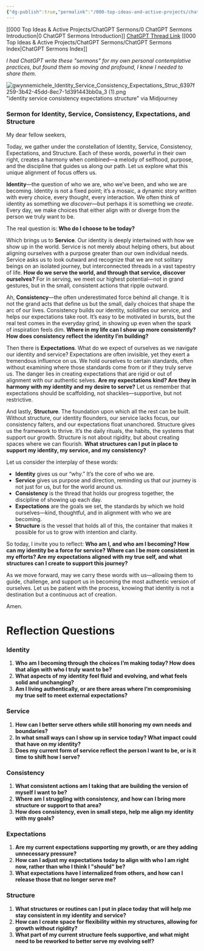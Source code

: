 ```yaml
---
{"dg-publish":true,"permalink":"/000-top-ideas-and-active-projects/chat-gpt-sermons/my-word-algorithm-daily-sermons/10-20-2024-sunday-identity-service-consistency-expectations-structure/"}
---
```


[[000 Top Ideas & Active Projects/ChatGPT Sermons/0 ChatGPT Sermons Introduction\|0 ChatGPT Sermons Introduction]]
[ChatGPT Thread Link](https://chatgpt.com/share/67145c06-d80c-8012-b9a8-d43e1e6f0dbc)
[[000 Top Ideas & Active Projects/ChatGPT Sermons/ChatGPT Sermons Index\|ChatGPT Sermons Index]]

*I had ChatGPT write these "sermons" for my own personal contemplative practices, but found them so moving and profound, I knew I needed to share them.*

![gwynnemichele_Identity_Service_Consistency_Expectations_Struc_6397f259-3b42-45dd-8ec7-1d391443bb0a_3 (1).png](/img/user/900%20Admin%20Files/902%20Attachments/gwynnemichele_Identity_Service_Consistency_Expectations_Struc_6397f259-3b42-45dd-8ec7-1d391443bb0a_3%20(1).png)
"identity service consistency expectations structure" via Midjourney

### Sermon for Identity, Service, Consistency, Expectations, and Structure

My dear fellow seekers,

Today, we gather under the constellation of Identity, Service, Consistency, Expectations, and Structure. Each of these words, powerful in their own right, creates a harmony when combined—a melody of selfhood, purpose, and the discipline that guides us along our path. Let us explore what this unique alignment of focus offers us.

**Identity**—the question of who we are, who we’ve been, and who we are becoming. Identity is not a fixed point; it’s a mosaic, a dynamic story written with every choice, every thought, every interaction. We often think of identity as something we *discover*—but perhaps it is something we *create*. Every day, we make choices that either align with or diverge from the person we truly want to be. 

The real question is: **Who do I choose to be today?**

Which brings us to **Service**. Our identity is deeply intertwined with how we show up in the world. Service is not merely about helping others, but about aligning ourselves with a purpose greater than our own individual needs. Service asks us to look outward and recognize that we are not solitary beings on an isolated journey, but interconnected threads in a vast tapestry of life. **How do we serve the world, and through that service, discover ourselves?** For in serving, we meet our highest potential—not in grand gestures, but in the small, consistent actions that ripple outward.

Ah, **Consistency**—the often underestimated force behind all change. It is not the grand acts that define us but the small, daily choices that shape the arc of our lives. Consistency builds our identity, solidifies our service, and helps our expectations take root. It’s easy to be motivated in bursts, but the real test comes in the everyday grind, in showing up even when the spark of inspiration feels dim. **Where in my life can I show up more consistently? How does consistency reflect the identity I’m building?**

Then there is **Expectations**. What do we expect of ourselves as we navigate our identity and service? Expectations are often invisible, yet they exert a tremendous influence on us. We hold ourselves to certain standards, often without examining where those standards come from or if they truly serve us. The danger lies in creating expectations that are rigid or out of alignment with our authentic selves. **Are my expectations kind? Are they in harmony with my identity and my desire to serve?** Let us remember that expectations should be scaffolding, not shackles—supportive, but not restrictive.

And lastly, **Structure**. The foundation upon which all the rest can be built. Without structure, our identity flounders, our service lacks focus, our consistency falters, and our expectations float unanchored. Structure gives us the framework to thrive. It’s the daily rituals, the habits, the systems that support our growth. Structure is not about rigidity, but about creating spaces where we can flourish. **What structures can I put in place to support my identity, my service, and my consistency?**

Let us consider the interplay of these words:

- **Identity** gives us our “why.” It’s the core of who we are.
- **Service** gives us purpose and direction, reminding us that our journey is not just for us, but for the world around us.
- **Consistency** is the thread that holds our progress together, the discipline of showing up each day.
- **Expectations** are the goals we set, the standards by which we hold ourselves—kind, thoughtful, and in alignment with who we are becoming.
- **Structure** is the vessel that holds all of this, the container that makes it possible for us to grow with intention and clarity.

So today, I invite you to reflect: **Who am I, and who am I becoming? How can my identity be a force for service? Where can I be more consistent in my efforts? Are my expectations aligned with my true self, and what structures can I create to support this journey?**

As we move forward, may we carry these words with us—allowing them to guide, challenge, and support us in becoming the most authentic version of ourselves. Let us be patient with the process, knowing that identity is not a destination but a continuous act of creation.

Amen.

# Reflection Questions 
### **Identity**

1. **Who am I becoming through the choices I’m making today? How does that align with who I truly want to be?**
2. **What aspects of my identity feel fluid and evolving, and what feels solid and unchanging?**
3. **Am I living authentically, or are there areas where I’m compromising my true self to meet external expectations?**

### **Service**

1. **How can I better serve others while still honoring my own needs and boundaries?**
2. **In what small ways can I show up in service today? What impact could that have on my identity?**
3. **Does my current form of service reflect the person I want to be, or is it time to shift how I serve?**

### **Consistency**

1. **What consistent actions am I taking that are building the version of myself I want to be?**
2. **Where am I struggling with consistency, and how can I bring more structure or support to that area?**
3. **How does consistency, even in small steps, help me align my identity with my goals?**

### **Expectations**

1. **Are my current expectations supporting my growth, or are they adding unnecessary pressure?**
2. **How can I adjust my expectations today to align with who I am right now, rather than who I think I "should" be?**
3. **What expectations have I internalized from others, and how can I release those that no longer serve me?**

### **Structure**

1. **What structures or routines can I put in place today that will help me stay consistent in my identity and service?**
2. **How can I create space for flexibility within my structures, allowing for growth without rigidity?**
3. **What part of my current structure feels supportive, and what might need to be reworked to better serve my evolving self?**